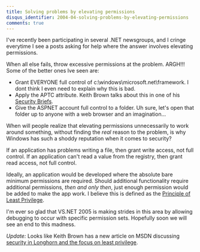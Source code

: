 ```yaml
---
title: Solving problems by elevating permissions
disqus_identifier: 2004-04-solving-problems-by-elevating-permissions
comments: true
---
```


I've recently been participating in several .NET newsgroups, and I cringe everytime I see a posts asking for help where the answer involves elevating permissions. 

When all else fails, throw excessive permissions at the problem. ARGH!!! Some of the better ones Ive seen are:

* Grant EVERYONE full control of c:\windows\microsoft.net\framework. I dont think I even need to explain why this is bad.
* Apply the APTC attribute. Keith Brown talks about this in one of his [Security Briefs][1].
* Give the ASPNET account full control to a folder. Uh sure, let's open that folder up to anyone with a web browser and an imagination...

When will people realize that elevating permissions unnecessarily to work around something, without finding the *real* reason to the problem, is why Windows has such a shoddy reputation when it comes to security?

If an application has problems writing a file, then grant write access, not full control. If an application can't read a value from the registry, then grant read access, not full control.

Ideally, an application would be developed where the absolute bare minimum permissions are required. Should additional functionality require additional permissions, *then and only then*, just enough permission would be added to make the app work. I believe this is defined as the [Principle of Least Privilege][2].

I'm ever so glad that VS.NET 2005 is making strides in this area by allowing debugging to occur with specific permission sets. Hopefully soon we will see an end to this madness.

*Update:* Looks like Keith Brown has a new article on MSDN discussing [security in Longhorn and the focus on least privilege][3].

[1]:http://msdn.microsoft.com/msdnmag/issues/03/08/SecurityBriefs/
[2]:http://c2.com/cgi/wiki?PrincipleOfLeastPrivilege
[3]:http://msdn.microsoft.com/longhorn/default.aspx?pull=/library/en-us/dnlong/html/leastprivlh.asp
